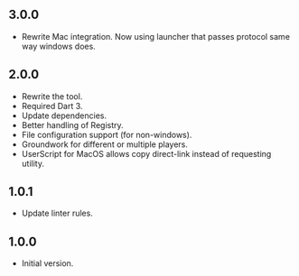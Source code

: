 ## 3.0.0

- Rewrite Mac integration. Now using launcher that passes protocol same way windows does.

## 2.0.0

- Rewrite the tool.
- Required Dart 3.
- Update dependencies.
- Better handling of Registry.
- File configuration support (for non-windows).
- Groundwork for different or multiple players.
- UserScript for MacOS allows copy direct-link instead of requesting utility.

## 1.0.1

- Update linter rules.

## 1.0.0

- Initial version.
